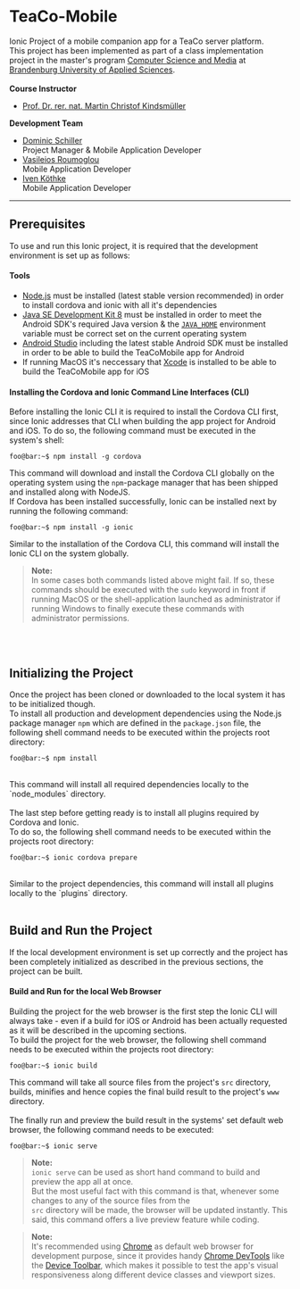 # TeaCo-Mobile

Ionic Project of a mobile companion app for a TeaCo server platform. <br />
This project has been implemented as part of a class implementation project in the master's program [Computer Science and Media](https://informatik.th-brandenburg.de/studium/masterstudiengaenge/online-studiengang-medieninformatik/?S=248) at [Brandenburg University of Applied Sciences](https://informatik.th-brandenburg.de).
<br />
<br />
**Course Instructor**

* [Prof. Dr. rer. nat. Martin Christof Kindsmüller](mailto:martin.christof.kindsmueller@th-brandenburg.de)

**Development Team**

* [Dominic Schiller](mailto:dominic.schiller@th-brandenburg.de)<br />
Project Manager & Mobile Application Developer
* [Vasileios Roumoglou](mailto:vasileios.roumoglou@th-brandenburg.de) <br />
Mobile Application Developer
* [Iven Köthke](mailto:koethke@th-brandenburg.de) <br />
Mobile Application Developer

----


## Prerequisites


To use and run this Ionic project, it is required that the development environment is set up as follows:


#### Tools


* [Node.js](https://nodejs.org/en/) must be installed (latest stable version recommended) in order to install cordova and ionic with all it's dependencies
* [Java SE Development Kit 8](https://www.oracle.com/technetwork/java/javase/downloads/jdk8-downloads-2133151.html) 
must be installed in order to meet the Android SDK's required Java version & the [`JAVA_HOME`](https://docs.oracle.com/cd/E19182-01/820-7851/inst_cli_jdk_javahome_t/) 
environment variable must be correct set on the current operating system
* [Android Studio](https://developer.android.com/studio/) including the latest stable Android SDK must be installed in order to be able to build the TeaCoMobile app for Android
* If running MacOS it's neccessary that [Xcode](https://developer.apple.com/xcode/) 
is installed to be able to build the TeaCoMobile app for iOS


#### Installing the Cordova and Ionic Command Line Interfaces (CLI)


Before installing the Ionic CLI it is required to install the Cordova CLI first, since Ionic addresses that CLI when building the app project for Android and iOS.
To do so, the following command must be executed in the system's shell:

```console
foo@bar:~$ npm install -g cordova
```

 This command will download and install the Cordova CLI globally on the operating system using the `npm`-package manager that has been shipped and installed along with NodeJS.
 <br />
 If Cordova has been installed successfully, Ionic can be installed next by running the following command:

```console
foo@bar:~$ npm install -g ionic
```

 Similar to the installation of the Cordova CLI, this command will install the Ionic CLI on the system globally.

 > <span class="black">**Note:** <br />
 > In some cases both commands listed above might fail. If so, these commands should be executed with the `sudo` keyword in front if running MacOS or the shell-application launched as administrator if running 
 > Windows to finally execute these commands with administrator permissions.
 
 <br />
 <br />
 

## Initializing the Project

Once the project has been cloned or downloaded to the local system it has to be initialized though.
<br />
To install all production and development dependencies using the Node.js package manager `npm` which are defined in the `package.json` file, the following shell command needs to be executed within the projects root directory:<br />

```console
foo@bar:~$ npm install 
```

<br />
 This command will install all required dependencies locally to the `node_modules` directory.
 <br />
 <br />
 The last step before getting ready is to install all plugins required by Cordova and Ionic.<br />
 To do so, the following shell command needs to be executed within the projects root directory:

 ```console
foo@bar:~$ ionic cordova prepare
 ```
 <br />
 Similar to the project dependencies, this command will install all plugins locally to the `plugins` directory.
 <br />
 <br />
 
## Build and Run the Project

If the local development environment is set up correctly and the project has been completely initialized as described in the previous sections,
the project can be built.
<br />

#### Build and Run for the local Web Browser

Building the project for the web browser is the first step the Ionic CLI will always take -  even if a build for iOS or Android has been actually requested as it will be described in the upcoming sections.
<br />
To build the project for the web browser, the following shell command needs to be executed within the projects root directory:

 ```console
 foo@bar:~$ ionic build
 ```

 This command will take all source files from the project's `src` directory, builds, minifies and hence copies the final build result to the
 project's `www` directory.
 <br />
 <br />
 The finally run and preview the build result in the systems' set default web browser, the following command needs to be executed: 

```console
foo@bar:~$ ionic serve
```

  > <span class="black">**Note:** <br />
 > `ionic serve` can be used as short hand command to build and preview the app all at once.<br />
 > But the most useful fact with this command is that, whenever some changes to any of the source files from the  
 > `src` directory will be made, the browser will be updated instantly. This said, this command offers a live preview feature while coding.
 > 
 > 

  > <span class="black">**Note:** <br />
 > It's recommended using [Chrome](https://www.google.de/intl/de_ALL/chrome/) as default web browser for development purpose, since it provides handy [Chrome DevTools](https://developers.google.com/web/tools/chrome-devtools/) like the [Device Toolbar](https://developers.google.com/web/tools/chrome-devtools/device-mode/), which makes it possible to test the app's visual responsiveness along different device classes and viewport sizes.
 > 
